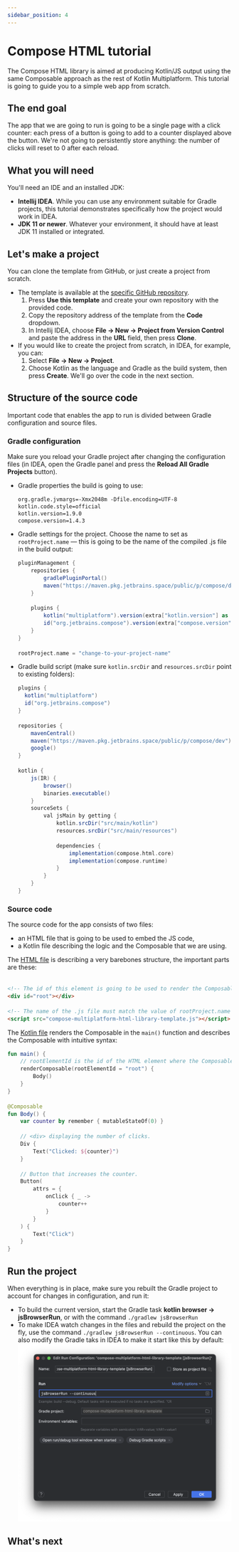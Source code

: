 ```yaml
---
sidebar_position: 4
---
```


# Compose HTML tutorial

The Compose HTML library is aimed at producing Kotlin/JS output using the same Composable approach as the rest of Kotlin Multiplatform. This tutorial is going to guide you to a simple web app from scratch.

## The end goal

The app that we are going to run is going to be a single page with a click counter: each press of a button is going to add to a counter displayed above the button. We're not going to persistently store anything: the number of clicks will reset to 0 after each reload.


## What you will need

You'll need an IDE and an installed JDK:
* **Intellij IDEA**. While you can use any environment suitable for Gradle projects, this tutorial demonstrates specifically how the project would work in IDEA.
* **JDK 11 or newer**. Whatever your environment, it should have at least JDK 11 installed or integrated.

## Let's make a project

You can clone the template from GitHub, or just create a project from scratch.

* The template is available at the [specific GitHub repository](https://github.com/JetBrains/compose-multiplatform-html-library-template).
  1. Press **Use this template** and create your own repository with the provided code.
  1. Copy the repository address of the template from the **Code** dropdown.
  1. In Intellij IDEA, choose **File → New → Project from Version Control** and paste the address in the **URL** field, then press **Clone**.
* If you would like to create the project from scratch, in IDEA, for example, you can:
  1. Select **File → New → Project**.
  2. Choose Kotlin as the language and Gradle as the build system, then press **Create**. We'll go over the code in the next section.

## Structure of the source code

Important code that enables the app to run is divided between Gradle configuration and source files.


### Gradle configuration

Make sure you reload your Gradle project after changing the configuration files (in IDEA, open the Gradle panel and press the **Reload All Gradle Projects** button).

* Gradle properties the build is going to use:

  ``` title="gradle.properties"
  org.gradle.jvmargs=-Xmx2048m -Dfile.encoding=UTF-8
  kotlin.code.style=official
  kotlin.version=1.9.0
  compose.version=1.4.3
  ```

* Gradle settings for the project. Choose the name to set as `rootProject.name` — this is going to be the name of the compiled .js file in the build output:
  
  ```gradle title="settings.gradle.kts"
  pluginManagement {
      repositories {
          gradlePluginPortal()
          maven("https://maven.pkg.jetbrains.space/public/p/compose/dev")
      }

      plugins {
          kotlin("multiplatform").version(extra["kotlin.version"] as String)
          id("org.jetbrains.compose").version(extra["compose.version"] as String)
      }
  }
  
  rootProject.name = "change-to-your-project-name"
  ```

* Gradle build script (make sure `kotlin.srcDir` and `resources.srcDir` point to existing folders):

  ```gradle title="build.gradle.kts"
  plugins {
    kotlin("multiplatform")
    id("org.jetbrains.compose")
  }

  repositories {
      mavenCentral()
      maven("https://maven.pkg.jetbrains.space/public/p/compose/dev")
      google()
  }

  kotlin {
      js(IR) {
          browser()
          binaries.executable()
      }
      sourceSets {
          val jsMain by getting {
              kotlin.srcDir("src/main/kotlin")
              resources.srcDir("src/main/resources")

              dependencies {
                  implementation(compose.html.core)
                  implementation(compose.runtime)
              }
          }
      }
  }
  ```

### Source code

The source code for the app consists of two files:
* an HTML file that is going to be used to embed the JS code,
* a Kotlin file describing the logic and the Composable that we are using.

The [HTML file](https://github.com/JetBrains/compose-multiplatform-html-library-template/blob/main/src/main/resources/index.html) is describing a very barebones structure, the important parts are these:

```html

<!-- The id of this element is going to be used to render the Composable. -->
<div id="root"></div>

<!-- The name of the .js file must match the value of rootProject.name in the settings.gradle.kts file. -->
<script src="compose-multiplatform-html-library-template.js"></script>
```

The [Kotlin file](https://github.com/JetBrains/compose-multiplatform-html-library-template/blob/main/src/main/kotlin/main.kt) renders the Composable in the `main()` function and describes the Composable with intuitive syntax:

```kotlin
fun main() {
    // rootElementId is the id of the HTML element where the Composable should be rendered.
    renderComposable(rootElementId = "root") {
        Body()
    }
}

@Composable
fun Body() {
    var counter by remember { mutableStateOf(0) }

    // <div> displaying the number of clicks.
    Div {
        Text("Clicked: ${counter}")
    }

    // Button that increases the counter.
    Button(
        attrs = {
            onClick { _ ->
                counter++
            }
        }
    ) {
        Text("Click")
    }
}
```

## Run the project

When everything is in place, make sure you rebuilt the Gradle project to account for changes in configuration, and run it:

   * To build the current version, start the Gradle task **kotlin browser → jsBrowserRun**, or with the command `./gradlew jsBrowserRun` 
   * To make IDEA watch changes in the files and rebuild the project on the fly, use the command `./gradlew jsBrowserRun --continuous`. You can also modify the Gradle taks in IDEA to make it start like this by default:
      ![continuous screenshot](./img/gradle-jsbrowser-continuous.png)

## What's next